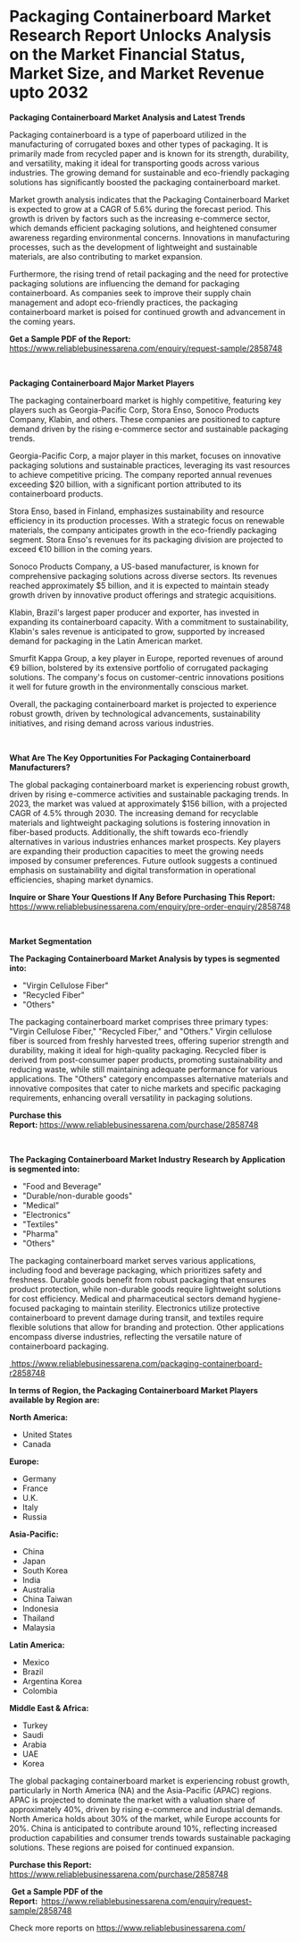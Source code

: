 <p><h1>Packaging Containerboard Market Research Report Unlocks Analysis on the Market Financial Status, Market Size, and Market Revenue upto 2032</h1></p><p><strong>Packaging Containerboard Market Analysis and Latest Trends</strong></p>
<p><p>Packaging containerboard is a type of paperboard utilized in the manufacturing of corrugated boxes and other types of packaging. It is primarily made from recycled paper and is known for its strength, durability, and versatility, making it ideal for transporting goods across various industries. The growing demand for sustainable and eco-friendly packaging solutions has significantly boosted the packaging containerboard market.</p><p>Market growth analysis indicates that the Packaging Containerboard Market is expected to grow at a CAGR of 5.6% during the forecast period. This growth is driven by factors such as the increasing e-commerce sector, which demands efficient packaging solutions, and heightened consumer awareness regarding environmental concerns. Innovations in manufacturing processes, such as the development of lightweight and sustainable materials, are also contributing to market expansion. </p><p>Furthermore, the rising trend of retail packaging and the need for protective packaging solutions are influencing the demand for packaging containerboard. As companies seek to improve their supply chain management and adopt eco-friendly practices, the packaging containerboard market is poised for continued growth and advancement in the coming years.</p></p>
<p><strong>Get a Sample PDF of the Report:&nbsp;</strong> <a href="https://www.reliablebusinessarena.com/enquiry/request-sample/2858748?utm_campaign=3091&utm_medium=2&utm_source=Github&utm_content=ia&utm_term=12032025&utm_id=packaging-containerboard">https://www.reliablebusinessarena.com/enquiry/request-sample/2858748</a></p>
<p>&nbsp;</p>
<p><strong>Packaging Containerboard Major Market Players</strong></p>
<p><p>The packaging containerboard market is highly competitive, featuring key players such as Georgia-Pacific Corp, Stora Enso, Sonoco Products Company, Klabin, and others. These companies are positioned to capture demand driven by the rising e-commerce sector and sustainable packaging trends.</p><p>Georgia-Pacific Corp, a major player in this market, focuses on innovative packaging solutions and sustainable practices, leveraging its vast resources to achieve competitive pricing. The company reported annual revenues exceeding $20 billion, with a significant portion attributed to its containerboard products.</p><p>Stora Enso, based in Finland, emphasizes sustainability and resource efficiency in its production processes. With a strategic focus on renewable materials, the company anticipates growth in the eco-friendly packaging segment. Stora Enso's revenues for its packaging division are projected to exceed €10 billion in the coming years.</p><p>Sonoco Products Company, a US-based manufacturer, is known for comprehensive packaging solutions across diverse sectors. Its revenues reached approximately $5 billion, and it is expected to maintain steady growth driven by innovative product offerings and strategic acquisitions.</p><p>Klabin, Brazil's largest paper producer and exporter, has invested in expanding its containerboard capacity. With a commitment to sustainability, Klabin's sales revenue is anticipated to grow, supported by increased demand for packaging in the Latin American market.</p><p>Smurfit Kappa Group, a key player in Europe, reported revenues of around €9 billion, bolstered by its extensive portfolio of corrugated packaging solutions. The company's focus on customer-centric innovations positions it well for future growth in the environmentally conscious market.</p><p>Overall, the packaging containerboard market is projected to experience robust growth, driven by technological advancements, sustainability initiatives, and rising demand across various industries.</p></p>
<p>&nbsp;</p>
<p><strong>What Are The Key Opportunities For Packaging Containerboard Manufacturers?</strong></p>
<p><p>The global packaging containerboard market is experiencing robust growth, driven by rising e-commerce activities and sustainable packaging trends. In 2023, the market was valued at approximately $156 billion, with a projected CAGR of 4.5% through 2030. The increasing demand for recyclable materials and lightweight packaging solutions is fostering innovation in fiber-based products. Additionally, the shift towards eco-friendly alternatives in various industries enhances market prospects. Key players are expanding their production capacities to meet the growing needs imposed by consumer preferences. Future outlook suggests a continued emphasis on sustainability and digital transformation in operational efficiencies, shaping market dynamics.</p></p>
<p><strong>Inquire or Share Your Questions If Any Before Purchasing This Report:</strong> <a href="https://www.reliablebusinessarena.com/enquiry/pre-order-enquiry/2858748?utm_campaign=3091&utm_medium=2&utm_source=Github&utm_content=ia&utm_term=12032025&utm_id=packaging-containerboard">https://www.reliablebusinessarena.com/enquiry/pre-order-enquiry/2858748</a></p>
<p>&nbsp;</p>
<p><strong>Market Segmentation</strong></p>
<p><strong>The Packaging Containerboard Market Analysis by types is segmented into:</strong></p>
<p><ul><li>"Virgin Cellulose Fiber"</li><li>"Recycled Fiber"</li><li>"Others"</li></ul></p>
<p><p>The packaging containerboard market comprises three primary types: "Virgin Cellulose Fiber," "Recycled Fiber," and "Others." Virgin cellulose fiber is sourced from freshly harvested trees, offering superior strength and durability, making it ideal for high-quality packaging. Recycled fiber is derived from post-consumer paper products, promoting sustainability and reducing waste, while still maintaining adequate performance for various applications. The "Others" category encompasses alternative materials and innovative composites that cater to niche markets and specific packaging requirements, enhancing overall versatility in packaging solutions.</p></p>
<p><strong>Purchase this Report:&nbsp;</strong><a href="https://www.reliablebusinessarena.com/purchase/2858748?utm_campaign=3091&utm_medium=2&utm_source=Github&utm_content=ia&utm_term=12032025&utm_id=packaging-containerboard">https://www.reliablebusinessarena.com/purchase/2858748</a></p>
<p>&nbsp;</p>
<p><strong>The Packaging Containerboard Market Industry Research by Application is segmented into:</strong></p>
<p><ul><li>"Food and Beverage"</li><li>"Durable/non-durable goods"</li><li>"Medical"</li><li>"Electronics"</li><li>"Textiles"</li><li>"Pharma"</li><li>"Others"</li></ul></p>
<p><p>The packaging containerboard market serves various applications, including food and beverage packaging, which prioritizes safety and freshness. Durable goods benefit from robust packaging that ensures product protection, while non-durable goods require lightweight solutions for cost efficiency. Medical and pharmaceutical sectors demand hygiene-focused packaging to maintain sterility. Electronics utilize protective containerboard to prevent damage during transit, and textiles require flexible solutions that allow for branding and protection. Other applications encompass diverse industries, reflecting the versatile nature of containerboard packaging.</p></p>
<p><a href="https://www.reliablebusinessarena.com/packaging-containerboard-r2858748?utm_campaign=3091&utm_medium=2&utm_source=Github&utm_content=ia&utm_term=12032025&utm_id=packaging-containerboard">&nbsp;https://www.reliablebusinessarena.com/packaging-containerboard-r2858748</a></p>
<p><strong>In terms of Region, the Packaging Containerboard Market Players available by Region are:</strong></p>
<p>
    <p> <strong> North America: </strong>
        <ul>
            <li>United States</li>
            <li>Canada</li>
        </ul>
        </p> 
    <p> <strong> Europe: </strong>
        <ul>
            <li>Germany</li>
            <li>France</li>
            <li>U.K.</li>
            <li>Italy</li>
            <li>Russia</li>
        </ul>
        </p> 
    <p> <strong> Asia-Pacific: </strong>
        <ul>
            <li>China</li>
            <li>Japan</li>
            <li>South Korea</li>
            <li>India</li>
            <li>Australia</li>
            <li>China Taiwan</li>
            <li>Indonesia</li>
            <li>Thailand</li>
            <li>Malaysia</li>
        </ul>
        </p> 
    <p> <strong> Latin America: </strong>
        <ul>
            <li>Mexico</li>
            <li>Brazil</li>
            <li>Argentina Korea</li>
            <li>Colombia</li>
        </ul>
        </p> 
    <p> <strong> Middle East & Africa: </strong>
        <ul>
            <li>Turkey</li>
            <li>Saudi</li>
            <li>Arabia</li>
            <li>UAE</li>
            <li>Korea</li>
        </ul>
    </p>
    </p>
<p><p>The global packaging containerboard market is experiencing robust growth, particularly in North America (NA) and the Asia-Pacific (APAC) regions. APAC is projected to dominate the market with a valuation share of approximately 40%, driven by rising e-commerce and industrial demands. North America holds about 30% of the market, while Europe accounts for 20%. China is anticipated to contribute around 10%, reflecting increased production capabilities and consumer trends towards sustainable packaging solutions. These regions are poised for continued expansion.</p></p>
<p><strong>Purchase this Report: </strong><a href="https://www.reliablebusinessarena.com/purchase/2858748?utm_campaign=3091&utm_medium=2&utm_source=Github&utm_content=ia&utm_term=12032025&utm_id=packaging-containerboard">https://www.reliablebusinessarena.com/purchase/2858748</a></p>
<p>&nbsp;<strong>Get a Sample PDF of the Report:&nbsp;&nbsp;</strong><a href="https://www.reliablebusinessarena.com/enquiry/request-sample/2858748?utm_campaign=3091&utm_medium=2&utm_source=Github&utm_content=ia&utm_term=12032025&utm_id=packaging-containerboard">https://www.reliablebusinessarena.com/enquiry/request-sample/2858748</a></p>
<p><strong></strong></p>
<p>Check more reports on <a href="https://www.reliablebusinessarena.com/?utm_campaign=3091&utm_medium=2&utm_source=Github&utm_content=ia&utm_term=12032025&utm_id=packaging-containerboard">https://www.reliablebusinessarena.com/</a></p>
